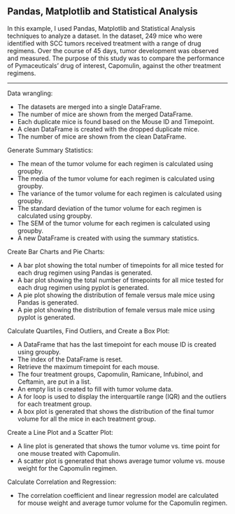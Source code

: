 Pandas, Matplotlib and Statistical Analysis
-------
In this example, I used Pandas, Matplotlib and Statistical Analysis techniques to analyze a dataset. In the dataset, 249 mice who were identified with SCC tumors received treatment with a range of drug regimens. Over the course of 45 days, tumor development was observed and measured. The purpose of this study was to compare the performance of Pymaceuticals’ drug of interest, Capomulin, against the other treatment regimens.

------
Data wrangling:
* The datasets are merged into a single DataFrame.
* The number of mice are shown from the merged DataFrame.
* Each duplicate mice is found based on the Mouse ID and Timepoint.
* A clean DataFrame is created with the dropped duplicate mice.
* The number of mice are shown from the clean DataFrame.

Generate Summary Statistics:
* The mean of the tumor volume for each regimen is calculated using groupby.
* The media of the tumor volume for each regimen is calculated using groupby.
* The variance of the tumor volume for each regimen is calculated using groupby.
* The standard deviation of the tumor volume for each regimen is calculated using groupby.
* The SEM of the tumor volume for each regimen is calculated using groupby.
* A new DataFrame is created with using the summary statistics.

Create Bar Charts and Pie Charts:
* A bar plot showing the total number of timepoints for all mice tested for each drug regimen using Pandas is generated.
* A bar plot showing the total number of timepoints for all mice tested for each drug regimen using pyplot is generated.
* A pie plot showing the distribution of female versus male mice using Pandas is generated.
* A pie plot showing the distribution of female versus male mice using pyplot is generated.

Calculate Quartiles, Find Outliers, and Create a Box Plot:
* A DataFrame that has the last timepoint for each mouse ID is created using groupby.
* The index of the DataFrame is reset.
* Retrieve the maximum timepoint for each mouse.
* The four treatment groups, Capomulin, Ramicane, Infubinol, and Ceftamin, are put in a list.
* An empty list is created to fill with tumor volume data.
* A for loop is used to display the interquartile range (IQR) and the outliers for each treatment group.
* A box plot is generated that shows the distribution of the final tumor volume for all the mice in each treatment group.

Create a Line Plot and a Scatter Plot:
* A line plot is generated that shows the tumor volume vs. time point for one mouse treated with Capomulin.
* A scatter plot is generated that shows average tumor volume vs. mouse weight for the Capomulin regimen.

Calculate Correlation and Regression:
* The correlation coefficient and linear regression model are calculated for mouse weight and average tumor volume for the Capomulin regimen.
